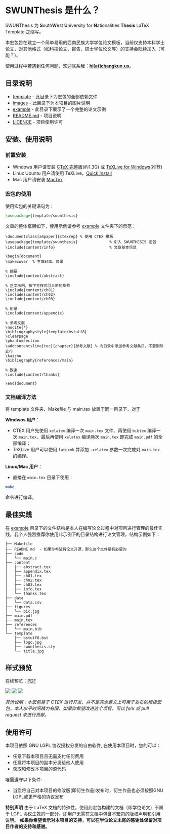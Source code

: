 # SWUNThesis 是什么？
SWUNThesis 为 **S**outh**W**est **U**niversity for **N**ationalities **Thesis** LaTeX Template 之缩写。

本宏包旨在建立一个简单易用的西南民族大学学位论文模板，当前仅支持本科学士论文，对其他格式（如科技论文、报告、硕士学位论文等）的支持会陆续加入（可能？）。

使用过程中若遇到任何问题，欢迎联系我：**[hi[at]changkun.us](mailto:hi@changkun.us)**。

## 目录说明

* [template](./template) - 此目录下为宏包的全部依赖文件
* [images](./image) - 此目录下为本项目的图片说明
* [example](./example) - 此目录下展示了一个完整的论文示例
* [README.md](./README.md) - 项目说明
* [LICENCE](./LICENSE) - 项目使用许可

## 安装、使用说明

### 前置安装

* Windows 用户请安装 [CTeX 完整版](http://www.ctex.org/CTeXDownload)(约1.3G) 或 [TeXLive for Windows](https://www.tug.org/texlive/windows.html)(推荐)
* Linux Ubuntu 用户请使用 TeXLive，[Quick Install](https://www.tug.org/texlive/quickinstall.html) 
* Mac 用户请安装 [MacTex](https://www.tug.org/mactex/)

### 宏包的使用

使用宏包的关键语句为：
```latex
\usepackage{template/swunthesis} 
```

文章的整体框架如下，使用示例请参考 [example](./example) 文件夹下的示范：

```
\documentclass[a4paper]{ctexrep} % 使用 CTEX 模板
\usepackage{template/swunthesis}              % 引入 SWUNTHESIS 宏包
\include{content/info} 	                      % 文章基本信息

\begin{document}
\makecover  % 生成封面、目录

% 摘要
\include{content/abstract}

% 正文示例，按下方样式引入新的章节
\include{content/ch01}
\include{content/ch02}
\include{content/ch03}

% 附录
\include{content/appendix}

% 参考文献
\nocite{*}
\bibliographystyle{template/bstutf8}
\clearpage
\phantomsection
\addcontentsline{toc}{chapter}{参考文献} % 向目录中添加参考文献条目，不要删除此行
\kaishu
\bibliography{references/main}

% 致谢
\include{content/thanks}

\end{document}
```


### 文档编译方法

将 template 文件夹、Makefile 与 main.tex 放置于同一目录下，对于

**Windwos 用户**：

* CTEX 用户先使用 `xelatex` 编译一次 `main.tex` 文件、再使用 `bibtex` 编译一次 `main.tex`、最后再使用 `xelatex` 编译两次 `main.tex` 即完成 `main.pdf` 的全部编译；
* TeXLive 用户可以使用 `latexmk` 并添加 `-xelatex` 参数一次完成对 `main.tex` 的编译。

**Linux/Mac 用户**：

* 直接在 `main.tex` 目录下使用：

```bash
make 
```

命令进行编译。

## 最佳实践

在 [example](./example) 目录下的文件结构是本人在编写论文过程中对项目进行管理的最佳实践，我个人强烈推荐你使用此示例下的目录结构进行论文管理，结构示例如下：

```
├── Makefile
├── README.md  - 如果你希望将论文开源，那么这个文件是有必要的
├── code
│   └── main.c
├── content
│   ├── abstract.tex
│   ├── appendix.tex
│   ├── ch01.tex
│   ├── ch02.tex
│   ├── ch03.tex
│   ├── info.tex
│   └── thanks.tex
├── data
│   └── data.csv
├── figures
│   └── pic.jpg
├── main.pdf
├── main.tex
├── references
│   └── main.bib
└── template
    ├── bstutf8.bst
    ├── logo.jpg
    ├── swunthesis.sty
    └── title.jpg
```

## 样式预览

在线预览：[PDF](./example/main.pdf)

![](./images/1.jpg)
![](./images/2.jpg)
![](./images/3.jpg)

*其他说明：本宏包基于 CTEX 进行开发，并不是完全意义上可用于发布的模板宏包，本人水平时间精力有限，如果你希望改进这个项目，可以 fork 或 pull request 来进行贡献。*

## 使用许可
本项目依照 GNU LGPL 协议授权分发的自由软件, 在使用本项目时，您的可以：

- 任意下载本项目且无需支付任何费用
- 任意将本项目的副本分发给他人使用
- 获取和修改本项目的源代码

唯需遵守以下条件:
- 当您将自己对本项目的修改版(即衍生作品)发布时，衍生作品也必须按照GNU LGPL或更严格的协议发布

**特别声明** 由于 LaTeX 文档的特殊性，使用此宏包构建的文档（即学位论文）不属于 LGPL 协议生效的一部分，即用户无需在文档中包含本宏包的版权声明和引用说明。
**如果你希望表示对本项目的支持，可以在学位论文末尾的感谢处保留对项目作者的支持和感谢。**



